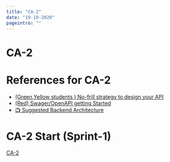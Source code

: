 ```yaml
---
title: "CA-2"
date: "19-10-2020"
pageintro: ""
---
```


# CA-2

# References for CA-2

<!--BEGIN guides ##-->

- [(Green,Yellow students ) No-frill strategy to design your API](https://docs.google.com/document/d/1SUe4aZ-hGW3mYO9c6DmBq_X0dbjGhl4Lr5VTLEb2yco/edit?usp=sharing)
- [(Red) Swager/OpenAPI getting Started](https://github.com/swagger-api/swagger-core/wiki/Swagger-2.X---Getting-started#quick-start)
- [:tv: Suggested Backend Architecture](https://www.youtube.com/watch?v=ish1OTwrvxc&feature=youtu.be)
<!--END guides ##-->

# CA-2 Start (Sprint-1)

<!--BEGIN ca ##-->

[CA-2](https://docs.google.com/document/d/1yQGMRblg9uWtSeL8KGv8kPNJ4ydgLRUXdL3GwzqRNPE/edit?usp=sharing)

<!--END ca ##-->
